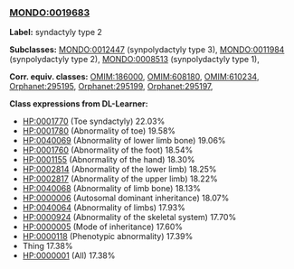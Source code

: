 
### [MONDO:0019683](http://purl.obolibrary.org/obo/MONDO_0019683)
**Label:** syndactyly type 2

**Subclasses:** [MONDO:0012447](http://purl.obolibrary.org/obo/MONDO_0012447) (synpolydactyly type 3), [MONDO:0011984](http://purl.obolibrary.org/obo/MONDO_0011984) (synpolydactyly type 2), [MONDO:0008513](http://purl.obolibrary.org/obo/MONDO_0008513) (synpolydactyly type 1), 

**Corr. equiv. classes:** [OMIM:186000](http://purl.obolibrary.org/obo/OMIM_186000), [OMIM:608180](http://purl.obolibrary.org/obo/OMIM_608180), [OMIM:610234](http://purl.obolibrary.org/obo/OMIM_610234), [Orphanet:295195](http://www.orpha.net/ORDO/Orphanet_295195), [Orphanet:295199](http://www.orpha.net/ORDO/Orphanet_295199), [Orphanet:295197](http://www.orpha.net/ORDO/Orphanet_295197), 

**Class expressions from DL-Learner:**

- [HP:0001770](http://purl.obolibrary.org/obo/HP_0001770) (Toe syndactyly) 22.03%
- [HP:0001780](http://purl.obolibrary.org/obo/HP_0001780) (Abnormality of toe) 19.58%
- [HP:0040069](http://purl.obolibrary.org/obo/HP_0040069) (Abnormality of lower limb bone) 19.06%
- [HP:0001760](http://purl.obolibrary.org/obo/HP_0001760) (Abnormality of the foot) 18.54%
- [HP:0001155](http://purl.obolibrary.org/obo/HP_0001155) (Abnormality of the hand) 18.30%
- [HP:0002814](http://purl.obolibrary.org/obo/HP_0002814) (Abnormality of the lower limb) 18.25%
- [HP:0002817](http://purl.obolibrary.org/obo/HP_0002817) (Abnormality of the upper limb) 18.22%
- [HP:0040068](http://purl.obolibrary.org/obo/HP_0040068) (Abnormality of limb bone) 18.13%
- [HP:0000006](http://purl.obolibrary.org/obo/HP_0000006) (Autosomal dominant inheritance) 18.07%
- [HP:0040064](http://purl.obolibrary.org/obo/HP_0040064) (Abnormality of limbs) 17.93%
- [HP:0000924](http://purl.obolibrary.org/obo/HP_0000924) (Abnormality of the skeletal system) 17.70%
- [HP:0000005](http://purl.obolibrary.org/obo/HP_0000005) (Mode of inheritance) 17.60%
- [HP:0000118](http://purl.obolibrary.org/obo/HP_0000118) (Phenotypic abnormality) 17.39%
- Thing 17.38%
- [HP:0000001](http://purl.obolibrary.org/obo/HP_0000001) (All) 17.38%


